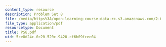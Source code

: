 ```yaml
---
content_type: resource
description: Problem Set 8
file: /media/https%3A/open-learning-course-data-rc.s3.amazonaws.com/2-082-ship-structural-analysis-design-13-122-spring-2003/5ce8d24c0c20520c9420cf6b09fcec04_PS8.pdf
file_type: application/pdf
resourcetype: Document
title: PS8.pdf
uid: 5ce8d24c-0c20-520c-9420-cf6b09fcec04
---
```

